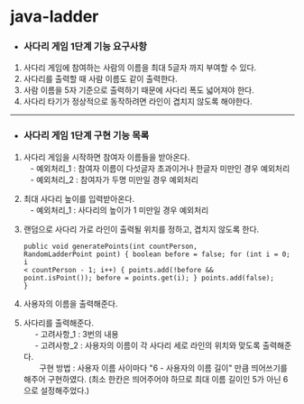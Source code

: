 # java-ladder
+ ### 사다리 게임 1단계 기능 요구사항 
1. 사다리 게임에 참여하는 사람의 이름을 최대 5글자 까지 부여할 수 있다.
2. 사다리를 출력할 때 사람 이름도 같이 출력한다.
3. 사람 이름을 5자 기준으로 출력하기 때문에 사다리 폭도 넓어져야 한다.
4. 사다리 타기가 정상적으로 동작하려면 라인이 겹치지 않도록 해야한다.
---
+ ### 사다리 게임 1단계 구현 기능 목록 
1. 사다리 게임을 시작하면 참여자 이름들을 받아온다.
<br>&nbsp;&nbsp; - 예외처리_1 : 참여자 이름이 다섯글자 초과이거나 한글자 미만인 경우 예외처리
<br>&nbsp;&nbsp; - 예외처리_2 : 참여자가 두명 미만일 경우 예외처리
2. 최대 사다리 높이를 입력받아온다.
<br>&nbsp;&nbsp; - 예외처리_1 : 사다리의 높이가 1 미만일 경우 예외처리
3. 랜덤으로 사다리 가로 라인이 출력될 위치를 정하고, 겹치지 않도록 한다.
<br><pre><code>public void generatePoints(int countPerson, RandomLadderPoint point) {
                       boolean before = false;
                       for (int i = 0; i < countPerson - 1; i++) {
                           points.add(!before && point.isPoint());
                           before = points.get(i);
                       }
                       points.add(false);
                   }</code></pre>

4. 사용자의 이름을 출력해준다.
5. 사다리를 출력해준다.
<br>&nbsp;&nbsp;&nbsp;&nbsp; - 고려사항_1 : 3번의 내용
<br>&nbsp;&nbsp;&nbsp;&nbsp; - 고려사항_2 : 사용자의 이름이 각 사다리 세로 라인의 위치와 맞도록 출력해준다. <br>
&nbsp;&nbsp;&nbsp;&nbsp;&nbsp;&nbsp;&nbsp;구현 방법 : 사용자 이름 사이마다  "6 - 사용자의 이름 길이" 만큼 띄어쓰기를 해주어 구현하였다. (최소 한칸은 띄어주어야 하므로 최대 이름 길이인 5가 아닌 6으로 설정해주었다.)
 